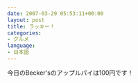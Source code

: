 ```yaml
---
date: 2007-03-29 05:53:11+00:00
layout: post
title: ラッキー！
categories:
- グルメ
language:
- 日本語
---
```


今日のBecker'sのアップルパイは100円です！
